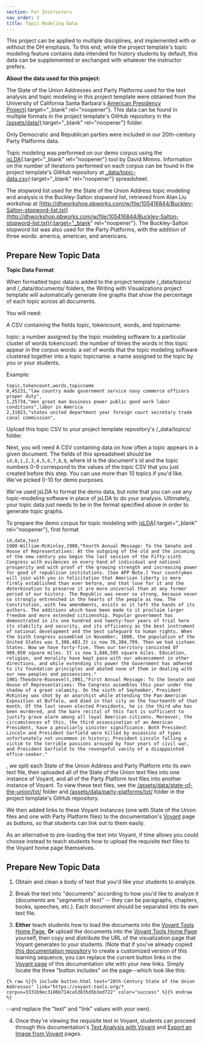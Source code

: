 ```yaml
---
section: For Instructors
nav_order: 3
title: Topic Modeling Data
---
```


This project can be applied to multiple disciplines, and implemented with or without the DH emphasis.
To this end, while the project template's topic modeling feature contains data intended for history students by default, this data can be supplemented or exchanged with whatever the instructor prefers.

**About the data used for this project:**

The State of the Union Addresses and Party Platforms used for the text analysis and topic modeling in this project template were obtained from the University of California Santa Barbara's [American Presidency Project](https://www.presidency.ucsb.edu/documents){:target="_blank" rel="noopener"}. 
This data can be found in multiple formats in the project template's GitHub repository in the [/assets/data/](https://github.com/learn-static/text-analysis/tree/main/assets/data){:target="_blank" rel="noopener"} folder.

Only Democratic and Republican parties were included in our 20th-century Party Platforms data.

Topic modeling was performed on our demo corpus using the [jsLDA](https://mimno.infosci.cornell.edu/jsLDA/){:target="_blank" rel="noopener"} tool by David Mimno. 
Information on the number of iterations performed on each corpus can be found in the project template's GitHub repository at [_data/topic-data.csv](https://github.com/learn-static/text-analysis/blob/main/_data/topic-data.csv){:target="_blank" rel="noopener"} spreadsheet.

The stopword list used for the State of the Union Address topic modeling and analysis is the Buckley-Salton stopword list, retrieved from Alan Liu workshop at [http://dhworkshop.pbworks.com/w/file/105416844/Buckley-Salton-stopword-list.txt](http://dhworkshop.pbworks.com/w/file/105416844/Buckley-Salton-stopword-list.txt){:target="_blank" rel="noopener"}. 
The Buckley-Salton stopword list was also used for the Party Platforms, with the addition of three words: america, american, and americans.

## Prepare New Topic Data

**Topic Data Format**

When formatted topic data is added to the project template /_data/topics/ and /_data/documents/ folders, the Writing with Visualizations project template will automatically generate line graphs that show the percentage of each topic across all documents.

You will need:

A CSV containing the fields topic, tokencount, words, and topicname:

topic: a number assigned by the topic modeling software to a particular cluster of words
tokencount: the number of times the words in this topic appear in the corpus
words: a set of words that the topic modeling software clustered together into a topic
topicname: a name assigned to the topic by you or your students.

Example:

```
topic,tokencount,words,topicname
0,45231,"law country made government service navy commerce officers proper duty",
1,25734,"men great man business power public good work labor conditions",labor in America
2,31823,"states united department year foreign court secretary trade canal commission",
```

Upload this topic CSV to your project template repository's /_data/topics/ folder.

Next, you will need A CSV containing data on how often a topic appears in a given document.
The fields of this spreadsheet should be `id,0,1,2,3,4,5,6,7,8,9`, where id is the document's id and the topic numbers 0-9 correspond to the values of the topic CSV that you just created before this step.
You can use more than 10 topics if you'd like.
We've picked 0-10 for demo purposes.

We've used jsLDA to format the demo data, but note that you can use any topic-modeling software in place of jsLDA to do your analysis.
Ultimately, your topic data just needs to be in the format specified above in order to generate topic graphs.



To prepare the demo corpus for topic modeling with [jsLDA](https://mimno.infosci.cornell.edu/jsLDA/){:target="_blank" rel="noopener"}, first format

```
id,date,text
1900-William-McKinley,1900,"Fourth Annual Message: To the Senate and House of Representatives: At the outgoing of the old and the incoming of the new century you begin the last session of the Fifty-sixth Congress with evidences on every hand of individual and national prosperity and with proof of the growing strength and increasing power for good of republican institutions. [See APP Note.] Your countrymen will join with you in felicitation that American liberty is more firmly established than ever before, and that love for it and the determination to preserve it are more universal than at any former period of our history. The Republic was never so strong, because never so strongly entrenched in the hearts of the people as now. The Constitution, with few amendments, exists as it left the hands of its authors. The additions which have been made to it proclaim larger freedom and more extended citizenship. Popular government has demonstrated in its one hundred and twenty-four years of trial here its stability and security, and its efficiency as the best instrument of national development and the best safeguard to human rights. When the Sixth Congress assembled in November, 1800, the population of the United States was 5,308,483.It is now 76,304,799. Then we had sixteen States. Now we have forty-five. Then our territory consisted Of 909,050 square miles. It is now 3,846,595 square miles. Education, religion, and morality have kept pace with our advancement in other directions, and while extending its power the Government has adhered to its foundation principles and abated none of them in dealing with our new peoples and possessions."
1901-Theodore-Roosevelt,1901,"First Annual Message: To the Senate and House of Representatives: The Congress assembles this year under the shadow of a great calamity. On the sixth of September, President McKinley was shot by an anarchist while attending the Pan-American Exposition at Buffalo, and died in that city on the fourteenth of that month. Of the last seven elected Presidents, he is the third who has been murdered, and the bare recital of this fact is sufficient to justify grave alarm among all loyal American citizens. Moreover, the circumstances of this, the third assassination of an American President, have a peculiarly sinister significance. Both President Lincoln and President Garfield were killed by assassins of types unfortunately not uncommon in history; President Lincoln falling a victim to the terrible passions aroused by four years of civil war, and President Garfield to the revengeful vanity of a disappointed office-seeker."
```

, we split each State of the Union Address and Party Platform into its own text file, then uploaded all of the State of the Union text files into one instance of Voyant, and all of the Party Platform text files into another instance of Voyant.
To view these text files, see the [/assets/data/state-of-the-union/txt/](https://github.com/learn-static/text-analysis/tree/main/assets/data/state-of-the-union/txt/) folder and [/assets/data/party-platforms/txt/](https://github.com/learn-static/text-analysis/tree/main/assets/data/party-platforms/txt/) folder in the project template's GitHub repository.

We then added links to these Voyant instances (one with State of the Union files and one with Party Platform files) to the documentation's [Voyant](/content/digital-humanities/voyant.html) page as buttons, so that students can link out to them easily.

As an alternative to pre-loading the text into Voyant, if time allows you could choose instead to teach students how to upload the requisite text files to the Voyant home page themselves.

## Prepare New Topic Data

1. Obtain and clean a body of text that you'd like your students to analyze.

2. Break the text into "documents" according to how you'd like to analyze it (documents are "segments of text" -- they can be paragraphs, chapters, books, speeches, etc.). Each document should be separated into its own text file.

3. **Either** teach students how to load the documents into the [Voyant Tools Home Page](https://voyant-tools.org/), **Or** upload the documents into the [Voyant Tools Home Page](https://voyant-tools.org/) yourself, then copy and distribute the URL of the visualization page that Voyant generates to your students. (Note that if you've already copied [this documentation repository](https://github.com/learn-static/writing-with-visualizations) to create a customized version of this learning sequence, you can replace the current button links in the [Voyant page](/content/digital-humanities/voyant.html) of this documentation site with your new links. Simply locate the three "button includes" on the page--which look like this: 
```
{% raw %}{% include button.html text="20th-Century State of the Union Addresses" link="https://voyant-tools.org/?corpus=3331b9ec3186b714ca53835d5b3ed722" color="success" %}{% endraw %}
```
--and replace the "text" and "link" values with your own).

4. Once they're viewing the requisite text in Voyant, students can proceed through this documentation's [Text Analysis with Voyant](/content/digital-humanities/voyant.html) and [Export an Image from Voyant](/content/digital-humanities/voyant-export.html) pages.